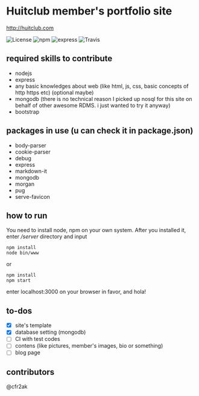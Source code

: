 # Huitclub member's portfolio site
http://huitclub.com

![License](https://img.shields.io/badge/License-Apache%202.0-blue.svg)
![npm](https://img.shields.io/npm/v/npm.svg)
![express](https://img.shields.io/github/tag/expressjs/express.svg)
![Travis](https://img.shields.io/travis/USER/REPO.svg)
## required skills to contribute
- nodejs
- express
- any basic knowledges about web (like html, js, css, basic concepts of http https etc)
(optional maybe)
- mongodb (there is no technical reason I picked up nosql for this site on behalf of other awesome RDMS. i just wanted to try it anyway)
- bootstrap

## packages in use (u can check it in package.json)
- body-parser
- cookie-parser
- debug
- express
- markdown-it
- mongodb
- morgan
- pug
- serve-favicon

## how to run
You need to install node, npm on your own system. After you installed it, enter */server* directory and input
```
npm install
node bin/www
```
or
```
npm install
npm start
```
enter localhost:3000 on your browser in favor, and hola!

## to-dos
- [x] site's template
- [x] database setting (mongodb)
- [ ] CI with test codes
- [ ] contens (like pictures, member's images, bio or something)
- [ ] blog page

## contributors
@cfr2ak
